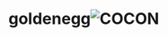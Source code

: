 # goldenegg![COCON](https://github.com/user-attachments/assets/74e19abb-fc0a-46aa-af23-7ce0753a0c9f)
